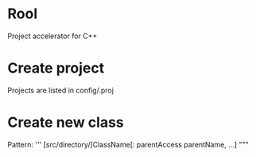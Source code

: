 # Rool
Project accelerator for C++

# Create project
Projects are listed in config/.proj

# Create new class
Pattern:
'''
[src/directory/]ClassName[: parentAccess parentName, ...]
"""
